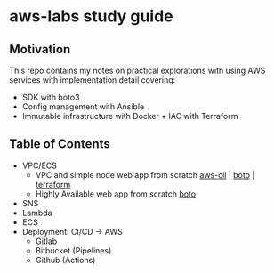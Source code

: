 # aws-labs study guide

## Motivation

This repo contains my notes on practical explorations with using AWS services with implementation detail covering:
- SDK with boto3
- Config management with Ansible
- Immutable infrastructure with Docker + IAC with Terraform 


## Table of Contents

* VPC/ECS
  * VPC and simple node web app from scratch [aws-cli](vpc/vpc-simple/aws-cli/README.md) | [boto](vpc/vpc-simple/boto/README.md) | [terraform](http://www.google.com)
  * Highly Available web app from scratch [boto](http://google.com)
* SNS
* Lambda
* ECS
* Deployment: CI/CD -> AWS
    * Gitlab
    * Bitbucket (Pipelines)
    * Github (Actions)